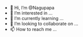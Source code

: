 - 👋 Hi, I’m @Nagupapa
- 👀 I’m interested in ...
- 🌱 I’m currently learning ...
- 💞️ I’m looking to collaborate on ...
- 📫 How to reach me ...

<!---
Nagupapa/Nagupapa is a ✨ special ✨ repository because its `README.md` (this file) appears on your GitHub profile.
You can click the Preview link to take a look at your changes.
--->
